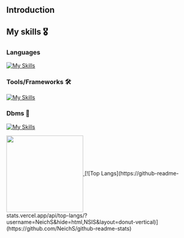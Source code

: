 ## Introduction

## My skills 🎖️

### Languages 

[![My Skills](https://skillicons.dev/icons?i=go,php,java,python,c&theme=dark)](https://skillicons.dev)

### Tools/Frameworks 🛠️

[![My Skills](https://skillicons.dev/icons?i=django,laravel,spring&theme=dark)](https://skillicons.dev)

### Dbms 📄 

[![My Skills](https://skillicons.dev/icons?i=mysql,postgres&theme=dark)](https://skillicons.dev)

<a href="https://github.com/anuraghazra/github-readme-stats">
  <img height=200 align="center" src="https://github-readme-stats.vercel.app/api/top-langs/?username=NeichS&hide=html,NSIS&layout=donut-vertical" />
</a>
[![Top Langs](https://github-readme-stats.vercel.app/api/top-langs/?username=NeichS&hide=html,NSIS&layout=donut-vertical)](https://github.com/NeichS/github-readme-stats)

<!--
**NeichS/NeichS** is a ✨ _special_ ✨ repository because its `README.md` (this file) appears on your GitHub profile.

Here are some ideas to get you started:

- 🔭 I’m currently working on ...
- 🌱 I’m currently learning ...
- 👯 I’m looking to collaborate on ...
- 🤔 I’m looking for help with ...
- 💬 Ask me about ...
- 📫 How to reach me: ...
- 😄 Pronouns: ...
- ⚡ Fun fact: ...
-->
